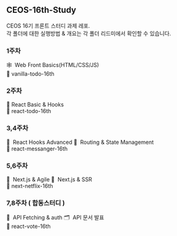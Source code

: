 ## CEOS-16th-Study
CEOS 16기 프론트 스터디 과제 레포. <br/>
각 폴더에 대한 실행방법 & 개요는 각 폴더 리드미에서 확인할 수 있습니다.

### 1주차
🕸  Web Front Basics(HTML/CSS/JS) <br/>
📁 vanilla-todo-16th


### 2주차
🐋  React Basic & Hooks  <br/>
📁 react-todo-16th


### 3,4주차
🌿  React Hooks Advanced
🎢  Routing & State Management  <br/>
📁 react-messanger-16th

### 5,6주차
🧬  Next.js & Agile
🎁  Next.js & SSR  <br/>
📁 next-netflix-16th

### 7,8주차 ( 합동스터디 )
🔐  API Fetching & auth
🗂  API 문서 발표  <br/>
📁 react-vote-16th
